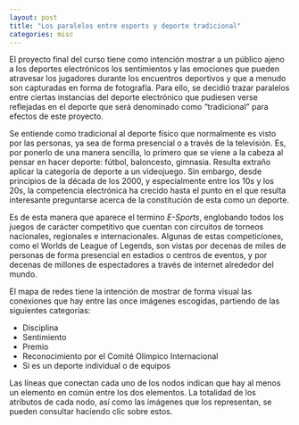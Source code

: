 ```yaml
---
layout: post
title: "Los paralelos entre esports y deporte tradicional"
categories: misc
---
```

El proyecto final del curso tiene como intención mostrar a un público ajeno a los deportes electrónicos los sentimientos y las emociones que pueden atravesar los jugadores durante los encuentros deportivos y que a menudo son capturadas en forma de fotografía. Para ello, se decidió trazar paralelos entre ciertas instancias del deporte electrónico que pudiesen verse reflejadas en el deporte que será denominado como “tradicional” para efectos de este proyecto.

Se entiende como tradicional al deporte físico que normalmente es visto por las personas, ya sea de forma presencial o a través de la televisión. Es, por ponerlo de una manera sencilla, lo primero que se viene a la cabeza al pensar en hacer deporte: fútbol, baloncesto, gimnasia. Resulta extraño aplicar la categoría de deporte a un videojuego. Sin embargo, desde principios de la década de los 2000, y especialmente entre los 10s y los 20s, la competencia electrónica ha crecido hasta el punto en el que resulta interesante preguntarse acerca de la constitución de esta como un deporte. 

Es de esta manera que aparece el termino <i>E-Sports</i>, englobando todos los juegos de carácter competitivo que cuentan con circuitos de torneos nacionales, regionales e internacionales. Algunas de estas competiciones, como el Worlds de League of Legends, son vistas por decenas de miles de personas de forma presencial en estadios o centros de eventos, y por decenas de millones de espectadores a través de internet alrededor del mundo.

<div class="flourish-embed flourish-network" data-src="visualisation/15881669"><script src="https://public.flourish.studio/resources/embed.js"></script></div>

El mapa de redes tiene la intención de mostrar de forma visual las conexiones que hay entre las once imágenes escogidas, partiendo de las siguientes categorías:

- Disciplina
- Sentimiento
- Premio
- Reconocimiento por el Comité Olímpico Internacional
- Si es un deporte individual o de equipos

Las líneas que conectan cada uno de los nodos indican que hay al menos un elemento en común entre los dos elementos. La totalidad de los atributos de cada nodo, así como las imágenes que los representan, se pueden consultar haciendo clic sobre estos.